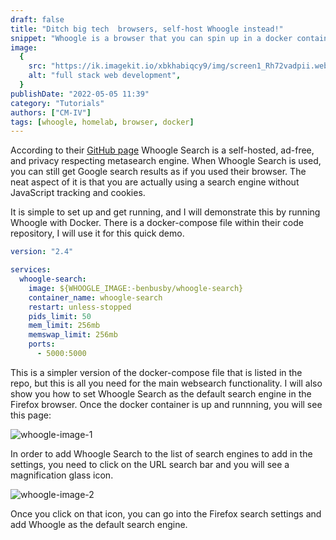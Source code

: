```yaml
---
draft: false
title: "Ditch big tech  browsers, self-host Whoogle instead!"
snippet: "Whoogle is a browser that you can spin up in a docker container to run from your own on-prem hardware."
image:
  {
    src: "https://ik.imagekit.io/xbkhabiqcy9/img/screen1_Rh72vadpii.webp?updatedAt=1651842962323",
    alt: "full stack web development",
  }
publishDate: "2022-05-05 11:39"
category: "Tutorials"
authors: ["CM-IV"]
tags: [whoogle, homelab, browser, docker]
---
```


According to their [GitHub page](https://github.com/benbusby/whoogle-search) Whoogle Search is a self-hosted, ad-free, and privacy respecting metasearch engine. When Whoogle Search is used, you can still get Google search results as if you used their browser. The neat aspect of it is that you are actually using a search engine without JavaScript tracking and cookies.

It is simple to set up and get running, and I will demonstrate this by running Whoogle with Docker. There is a docker-compose file within their code repository, I will use it for this quick demo.

```yaml
version: "2.4"

services:
  whoogle-search:
    image: ${WHOOGLE_IMAGE:-benbusby/whoogle-search}
    container_name: whoogle-search
    restart: unless-stopped
    pids_limit: 50
    mem_limit: 256mb
    memswap_limit: 256mb
    ports:
      - 5000:5000
```

This is a simpler version of the docker-compose file that is listed in the repo, but this is all you need for the main websearch functionality. I will also show you how to set Whoogle Search as the default search engine in the Firefox browser. Once the docker container is up and runnning, you will see this page:

<img class="image" alt="whoogle-image-1" src="https://ik.imagekit.io/xbkhabiqcy9/img/screen1_Rh72vadpii.webp?ik-sdk-version=javascript-1.4.3&updatedAt=1651842962323" width={860} height={392} alt="Whoogle Search Image" />

In order to add Whoogle Search to the list of search engines to add in the settings, you need to click on the URL search bar and you will see a magnification glass icon.

<img alt="whoogle-image-2" src="https://ik.imagekit.io/xbkhabiqcy9/img/screen2_gK9Woxan-.webp?ik-sdk-version=javascript-1.4.3&updatedAt=1651842962398" width={860} height={392} alt="Whoogle Search Image 2" />

Once you click on that icon, you can go into the Firefox search settings and add Whoogle as the default search engine.
